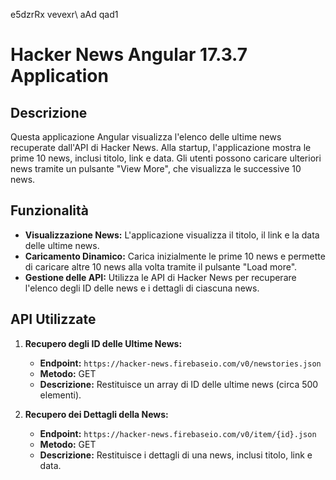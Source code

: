 e5dzrRx vevexr\  aAd  qad1
# Hacker News Angular 17.3.7 Application

## Descrizione

Questa applicazione Angular visualizza l'elenco delle ultime news recuperate dall'API di Hacker News. Alla startup, l'applicazione mostra le prime 10 news, inclusi titolo, link e data. Gli utenti possono caricare ulteriori news tramite un pulsante "View More", che visualizza le successive 10 news.

## Funzionalità

- **Visualizzazione News:** L'applicazione visualizza il titolo, il link e la data delle ultime news.
- **Caricamento Dinamico:** Carica inizialmente le prime 10 news e permette di caricare altre 10 news alla volta tramite il pulsante "Load more".
- **Gestione delle API:** Utilizza le API di Hacker News per recuperare l'elenco degli ID delle news e i dettagli di ciascuna news.

## API Utilizzate

1. **Recupero degli ID delle Ultime News:**
   - **Endpoint:** `https://hacker-news.firebaseio.com/v0/newstories.json`
   - **Metodo:** GET
   - **Descrizione:** Restituisce un array di ID delle ultime news (circa 500 elementi).

2. **Recupero dei Dettagli della News:**
   - **Endpoint:** `https://hacker-news.firebaseio.com/v0/item/{id}.json`
   - **Metodo:** GET
   - **Descrizione:** Restituisce i dettagli di una news, inclusi titolo, link e data.
